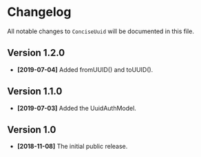 # Changelog

All notable changes to `ConciseUuid` will be documented in this file.

## Version 1.2.0

* **[2019-07-04]** Added fromUUID() and toUUID().

## Version 1.1.0

* **[2019-07-03]** Added the UuidAuthModel.

## Version 1.0

* **[2018-11-08]** The initial public release.

